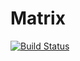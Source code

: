 # Matrix
[![Build Status](https://travis-ci.org/oVokick/Matrix_templated.svg?branch=master)](https://travis-ci.org/oVokick/Matrix_templated)
